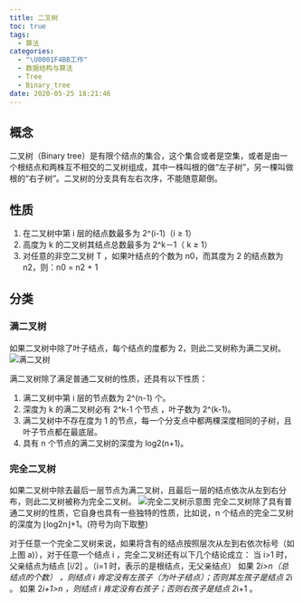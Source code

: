 ```yaml
---
title: 二叉树
toc: true
tags:
  - 算法
categories:
  - "\U0001F4BB工作"
  - 数据结构与算法
  - Tree
  - Binary_tree
date: 2020-05-25 18:21:46
---
```


## 概念
二叉树（Binary tree）是有限个结点的集合，这个集合或者是空集，或者是由一个根结点和两株互不相交的二叉树组成，其中一株叫根的做“左子树”，另一棵叫做根的“右子树”。二叉树的分支具有左右次序，不能随意颠倒。
## 性质
1. 在二叉树中第 i 层的结点数最多为 2^(i-1)（i ≥ 1）
2. 高度为 k 的二叉树其结点总数最多为 2^k－1（ k ≥ 1）
3. 对任意的非空二叉树 T ，如果叶结点的个数为 n0，而其度为 2 的结点数为 n2，则：n0 = n2 + 1
## 分类
### 满二叉树
如果二叉树中除了叶子结点，每个结点的度都为 2，则此二叉树称为满二叉树。    
![满二叉树](/images/full-bin-tree.gif)

满二叉树除了满足普通二叉树的性质，还具有以下性质：
1. 满二叉树中第 i 层的节点数为 2^(n-1) 个。
2. 深度为 k 的满二叉树必有 2^k-1 个节点 ，叶子数为 2^(k-1)。
3. 满二叉树中不存在度为 1 的节点，每一个分支点中都两棵深度相同的子树，且叶子节点都在最底层。
4. 具有 n 个节点的满二叉树的深度为 log2(n+1)。

### 完全二叉树
如果二叉树中除去最后一层节点为满二叉树，且最后一层的结点依次从左到右分布，则此二叉树被称为完全二叉树。 
![完全二叉树示意图](/images/wanquan-bin-tree.gif)
完全二叉树除了具有普通二叉树的性质，它自身也具有一些独特的性质，比如说，n 个结点的完全二叉树的深度为 ⌊log2n⌋+1。(符号为向下取整)

对于任意一个完全二叉树来说，如果将含有的结点按照层次从左到右依次标号（如上图 a)），对于任意一个结点 i ，完全二叉树还有以下几个结论成立：
当 i>1 时，父亲结点为结点 [i/2] 。（i=1 时，表示的是根结点，无父亲结点）
如果 2*i>n（总结点的个数） ，则结点 i 肯定没有左孩子（为叶子结点）；否则其左孩子是结点 2*i 。
如果 2*i+1>n ，则结点 i 肯定没有右孩子；否则右孩子是结点 2*i+1 。